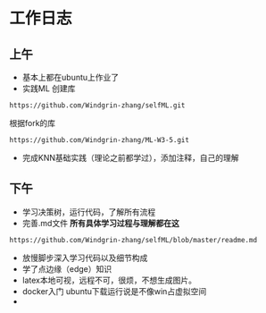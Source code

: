 # 工作日志
## 上午
- 基本上都在ubuntu上作业了
- 实践ML 
创建库
```
https://github.com/Windgrin-zhang/selfML.git
```
根据fork的库
```
https://github.com/Windgrin-zhang/ML-W3-5.git
```
- 完成KNN基础实践（理论之前都学过），添加注释，自己的理解

## 下午
- 学习决策树，运行代码，了解所有流程
- 完善.md文件 **所有具体学习过程与理解都在这**
```
https://github.com/Windgrin-zhang/selfML/blob/master/readme.md
```
- 放慢脚步深入学习代码以及细节构成
- 学了点边缘（edge）知识
- latex本地可视，远程不可，很烦，不想生成图片。
- docker入门 ubuntu下载运行说是不像win占虚拟空间
- 